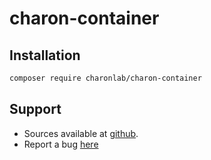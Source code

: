 # charon-container

## Installation

```bash
composer require charonlab/charon-container
```

## Support

- Sources available at [github](https://github.com/charonlab/charon-container).
- Report a bug [here](https://github.com/charonlab/charon-container/issues)
